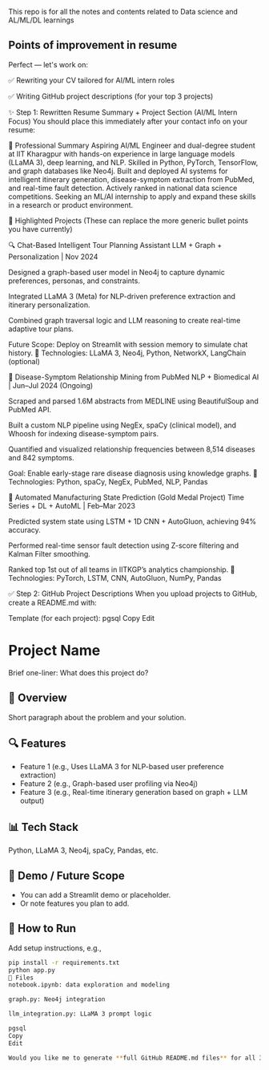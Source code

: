 This repo is for all the notes and contents related to Data science and AL/ML/DL learnings
## Points of improvement in resume
Perfect — let's work on:

✅ Rewriting your CV tailored for AI/ML intern roles

✅ Writing GitHub project descriptions (for your top 3 projects)

✨ Step 1: Rewritten Resume Summary + Project Section (AI/ML Intern Focus)
You should place this immediately after your contact info on your resume:

🧠 Professional Summary
Aspiring AI/ML Engineer and dual-degree student at IIT Kharagpur with hands-on experience in large language models (LLaMA 3), deep learning, and NLP. Skilled in Python, PyTorch, TensorFlow, and graph databases like Neo4j. Built and deployed AI systems for intelligent itinerary generation, disease-symptom extraction from PubMed, and real-time fault detection. Actively ranked in national data science competitions. Seeking an ML/AI internship to apply and expand these skills in a research or product environment.

💼 Highlighted Projects
(These can replace the more generic bullet points you have currently)

🔍 Chat-Based Intelligent Tour Planning Assistant
LLM + Graph + Personalization | Nov 2024

Designed a graph-based user model in Neo4j to capture dynamic preferences, personas, and constraints.

Integrated LLaMA 3 (Meta) for NLP-driven preference extraction and itinerary personalization.

Combined graph traversal logic and LLM reasoning to create real-time adaptive tour plans.

Future Scope: Deploy on Streamlit with session memory to simulate chat history.
🧪 Technologies: LLaMA 3, Neo4j, Python, NetworkX, LangChain (optional)

🧬 Disease-Symptom Relationship Mining from PubMed
NLP + Biomedical AI | Jun–Jul 2024 (Ongoing)

Scraped and parsed 1.6M abstracts from MEDLINE using BeautifulSoup and PubMed API.

Built a custom NLP pipeline using NegEx, spaCy (clinical model), and Whoosh for indexing disease-symptom pairs.

Quantified and visualized relationship frequencies between 8,514 diseases and 842 symptoms.

Goal: Enable early-stage rare disease diagnosis using knowledge graphs.
🧪 Technologies: Python, spaCy, NegEx, PubMed, NLP, Pandas

🧠 Automated Manufacturing State Prediction (Gold Medal Project)
Time Series + DL + AutoML | Feb–Mar 2023

Predicted system state using LSTM + 1D CNN + AutoGluon, achieving 94% accuracy.

Performed real-time sensor fault detection using Z-score filtering and Kalman Filter smoothing.

Ranked top 1st out of all teams in IITKGP’s analytics championship.
🧪 Technologies: PyTorch, LSTM, CNN, AutoGluon, NumPy, Pandas

✅ Step 2: GitHub Project Descriptions
When you upload projects to GitHub, create a README.md with:

Template (for each project):
pgsql
Copy
Edit
# Project Name
Brief one-liner: What does this project do?

## 🚀 Overview
Short paragraph about the problem and your solution.

## 🔍 Features
- Feature 1 (e.g., Uses LLaMA 3 for NLP-based user preference extraction)
- Feature 2 (e.g., Graph-based user profiling via Neo4j)
- Feature 3 (e.g., Real-time itinerary generation based on graph + LLM output)

## 📊 Tech Stack
Python, LLaMA 3, Neo4j, spaCy, Pandas, etc.

## 🧠 Demo / Future Scope
- You can add a Streamlit demo or placeholder.
- Or note features you plan to add.

## 🤖 How to Run
Add setup instructions, e.g.,  
```bash
pip install -r requirements.txt
python app.py
📂 Files
notebook.ipynb: data exploration and modeling

graph.py: Neo4j integration

llm_integration.py: LLaMA 3 prompt logic

pgsql
Copy
Edit

Would you like me to generate **full GitHub README.md files** for all 3 projects with real examples and prompts for LLaMA or AutoGluon?





